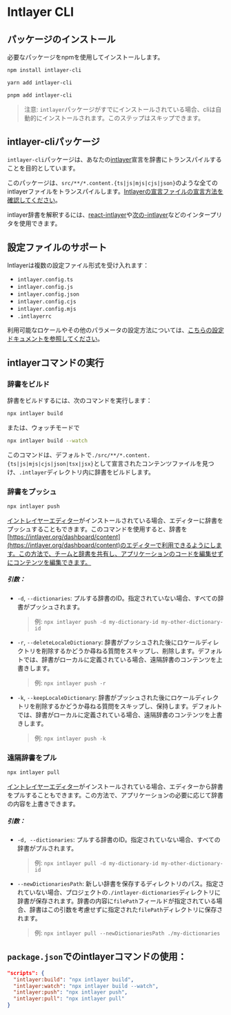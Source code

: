 # Intlayer CLI

## パッケージのインストール

必要なパッケージをnpmを使用してインストールします。

```bash
npm install intlayer-cli
```

```bash
yarn add intlayer-cli
```

```bash
pnpm add intlayer-cli
```

> 注意: `intlayer`パッケージがすでにインストールされている場合、cliは自動的にインストールされます。このステップはスキップできます。

## intlayer-cliパッケージ

`intlayer-cli`パッケージは、あなたの[intlayer](https://github.com/aymericzip/intlayer/blob/main/packages/intlayer/readme.md)宣言を辞書にトランスパイルすることを目的としています。

このパッケージは、`src/**/*.content.{ts|js|mjs|cjs|json}`のような全てのintlayerファイルをトランスパイルします。[Intlayerの宣言ファイルの宣言方法を確認してください](https://github.com/aymericzip/intlayer/blob/main/packages/intlayer/readme.md)。

intlayer辞書を解釈するには、[react-intlayer](https://github.com/aymericzip/intlayer/blob/main/packages/react-intlayer/readme.md)や[次の-intlayer](https://github.com/aymericzip/intlayer/blob/main/packages/next-intlayer/readme.md)などのインタープリタを使用できます。

## 設定ファイルのサポート

Intlayerは複数の設定ファイル形式を受け入れます：

- `intlayer.config.ts`
- `intlayer.config.js`
- `intlayer.config.json`
- `intlayer.config.cjs`
- `intlayer.config.mjs`
- `.intlayerrc`

利用可能なロケールやその他のパラメータの設定方法については、[こちらの設定ドキュメントを参照してください](https://github.com/aymericzip/intlayer/blob/main/docs/ja/configuration.md)。

## intlayerコマンドの実行

### 辞書をビルド

辞書をビルドするには、次のコマンドを実行します：

```bash
npx intlayer build
```

または、ウォッチモードで

```bash
npx intlayer build --watch
```

このコマンドは、デフォルトで`./src/**/*.content.{ts|js|mjs|cjs|json|tsx|jsx}`として宣言されたコンテンツファイルを見つけ、`.intlayer`ディレクトリ内に辞書をビルドします。

### 辞書をプッシュ

```bash
npx intlayer push
```

[イントレイヤーエディター](https://github.com/aymericzip/intlayer/blob/main/docs/intlayer_editor.md)がインストールされている場合、エディターに辞書をプッシュすることもできます。このコマンドを使用すると、辞書を[https://intlayer.org/dashboard/content](https://intlayer.org/dashboard/content)のエディターで利用できるようにします。この方法で、チームと辞書を共有し、アプリケーションのコードを編集せずにコンテンツを編集できます。

##### 引数：

- `-d`, `--dictionaries`: プルする辞書のID。指定されていない場合、すべての辞書がプッシュされます。
  > 例: `npx intlayer push -d my-dictionary-id my-other-dictionary-id`
- `-r`, `--deleteLocaleDictionary`: 辞書がプッシュされた後にロケールディレクトリを削除するかどうか尋ねる質問をスキップし、削除します。デフォルトでは、辞書がローカルに定義されている場合、遠隔辞書のコンテンツを上書きします。
  > 例: `npx intlayer push -r`
- `-k`, `--keepLocaleDictionary`: 辞書がプッシュされた後にロケールディレクトリを削除するかどうか尋ねる質問をスキップし、保持します。デフォルトでは、辞書がローカルに定義されている場合、遠隔辞書のコンテンツを上書きします。
  > 例: `npx intlayer push -k`

### 遠隔辞書をプル

```bash
npx intlayer pull
```

[イントレイヤーエディター](https://github.com/aymericzip/intlayer/blob/main/docs/intlayer_editor.md)がインストールされている場合、エディターから辞書をプルすることもできます。この方法で、アプリケーションの必要に応じて辞書の内容を上書きできます。

##### 引数：

- `-d, --dictionaries`: プルする辞書のID。指定されていない場合、すべての辞書がプルされます。
  > 例: `npx intlayer pull -d my-dictionary-id my-other-dictionary-id`
- `--newDictionariesPath`: 新しい辞書を保存するディレクトリのパス。指定されていない場合、プロジェクトの`./intlayer-dictionaries`ディレクトリに辞書が保存されます。辞書の内容に`filePath`フィールドが指定されている場合、辞書はこの引数を考慮せずに指定された`filePath`ディレクトリに保存されます。
  > 例: `npx intlayer pull --newDictionariesPath ./my-dictionaries`

## `package.json`でのintlayerコマンドの使用：

```json
"scripts": {
  "intlayer:build": "npx intlayer build",
  "intlayer:watch": "npx intlayer build --watch",
  "intlayer:push": "npx intlayer push",
  "intlayer:pull": "npx intlayer pull"
}
```

